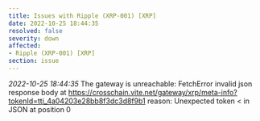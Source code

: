 ```yaml
---
title: Issues with Ripple (XRP-001) [XRP]
date: 2022-10-25 18:44:35
resolved: false
severity: down
affected:
- Ripple (XRP-001) [XRP]
section: issue
---
```


*2022-10-25 18:44:35* The gateway is unreachable: FetchError invalid json response body at https://crosschain.vite.net/gateway/xrp/meta-info?tokenId=tti_4a04203e28bb8f3dc3d8f9b1 reason: Unexpected token < in JSON at position 0